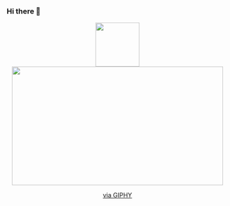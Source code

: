 ### Hi there 👋

<!--
**Eyasuk/Eyasuk** is a ✨ _special_ ✨ repository because its `README.md` (this file) appears on your GitHub profile.

Here are some ideas to get you started:

- 🔭 I’m currently working on ...
- 🌱 I’m currently learning ...
- 👯 I’m looking to collaborate on ...
- 🤔 I’m looking for help with ...
- 💬 Ask me about ...
- 📫 How to reach me: ...
- 😄 Pronouns: ...
- ⚡ Fun fact: ...
-->

<div id="header" align="center">
  <img src="https://giphy.com/embed/3o7abkwfIVAeDT6RSU" width="100"/>
  <img src="https://giphy.com/embed/3oz8xA9gtnyVDPZJHW" width="480" height="270" frameBorder="0" class="giphy-embed" allowFullScreen></iframe><p><a href="https://giphy.com/gifs/animation-internet-computers-3oz8xA9gtnyVDPZJHW">via GIPHY</a></p>
</div>
